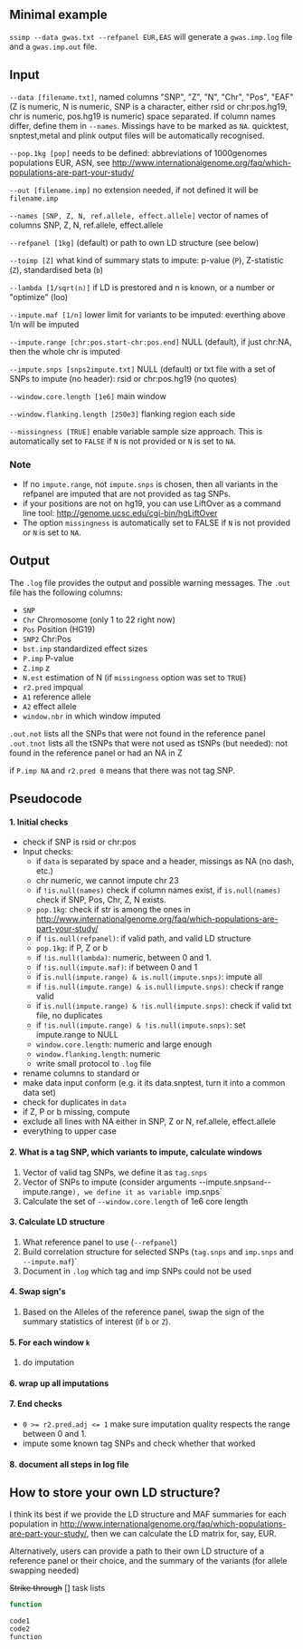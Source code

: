 
	
## Minimal example
`ssimp --data gwas.txt --refpanel EUR,EAS` will generate a `gwas.imp.log` file and a `gwas.imp.out` file.
	
	
	
	
	
	
	
	

## Input 
`--data [filename.txt]`, named columns "SNP", "Z", "N", "Chr", "Pos", "EAF" (Z is numeric, N is numeric, SNP is a character, either rsid or chr:pos.hg19, chr is numeric, pos.hg19 is numeric) space separated. If column names differ, define them in `--names`. Missings have to be marked as `NA`. quicktest, snptest,metal and plink output files will be automatically recognised.

`--pop.1kg [pop]` needs to be defined: abbreviations of 1000genomes populations EUR, ASN, see http://www.internationalgenome.org/faq/which-populations-are-part-your-study/

`--out [filename.imp]` no extension needed, if not defined it will be `filename.imp`

`--names [SNP, Z, N, ref.allele, effect.allele]` vector of names of columns SNP, Z, N, ref.allele, effect.allele

`--refpanel [1kg]` (default) or path to own LD structure (see below)

`--toimp [Z]` what kind of summary stats to impute: p-value (`P`), Z-statistic (`Z`), standardised beta (`b`)

`--lambda [1/sqrt(n)]` if LD is prestored and n is known, or a number or "optimize" (loo)

`--impute.maf [1/n]` lower limit for variants to be imputed: everthing above 1/n will be imputed

`--impute.range [chr:pos.start-chr:pos.end]` NULL (default), if just chr:NA, then the whole chr is imputed

`--impute.snps [snps2impute.txt]` NULL (default) or txt file with a set of SNPs to impute (no header): rsid or chr:pos.hg19 (no quotes)

`--window.core.length [1e6]` main window

`--window.flanking.length [250e3]` flanking region each side
		
`--missingness [TRUE]` enable variable sample size approach. This is automatically set to `FALSE` if `N` is not provided or `N` is set to `NA`.

### Note	
- If no `impute.range`, not `impute.snps` is chosen, then all variants in the refpanel are imputed that are not provided as tag SNPs.
- if your positions are not on hg19, you can use LiftOver as a command line tool: http://genome.ucsc.edu/cgi-bin/hgLiftOver
- The option `missingness` is automatically set to FALSE if `N` is not provided or `N` is set to `NA`.








## Output
The `.log` file provides the output and possible warning messages. The `.out` file has
the following columns:

- `SNP`
- `Chr` Chromosome (only 1 to 22 right now)
- `Pos` Position (HG19)
- `SNP2` Chr:Pos
- `bst.imp` standardized effect sizes
- `P.imp` P-value
- `Z.imp` z
- `N.est` estimation of N (if `missingness` option was set to `TRUE`)
- `r2.pred` impqual
- `A1` reference allele
- `A2` effect allele
- `window.nbr` in which window imputed

`.out.not` lists all the SNPs that were not found in the reference panel 
`.out.tnot` lists all the tSNPs that were not used as tSNPs (but needed): not found in the reference panel or had an NA in Z

if `P.imp NA` and `r2.pred 0` means that there was not tag SNP.

## Pseudocode

#### 1. Initial checks
- check if SNP is rsid or chr:pos
- Input checks: 
	* if `data` is separated by space and a header, missings as NA (no dash, etc.)
	* chr numeric, we cannot impute chr 23
	* if `!is.null(names)` check if column names exist, if `is.null(names)` check if SNP, Pos, Chr, Z, N exists.	
	* `pop.1kg`: check if str is among the ones in http://www.internationalgenome.org/faq/which-populations-are-part-your-study/
	* if `!is.null(refpanel)`: if valid path, and valid LD structure
	* `pop.1kg`: if P, Z or b
	* if `!is.null(lambda)`: numeric, between 0 and 1.
	* if `!is.null(impute.maf)`: if between 0 and 1 
	* if `is.null(impute.range) & is.null(impute.snps)`: impute all
	* if `!is.null(impute.range) & is.null(impute.snps)`: check if range valid
	* if `is.null(impute.range) & !is.null(impute.snps)`: check if valid txt file, no duplicates
	* if `!is.null(impute.range) & !is.null(impute.snps)`: set impute.range to NULL
	* `window.core.length`: numeric and large enough
	* `window.flanking.length`: numeric
	* write small protocol to `.log` file
- rename columns to standard or
- make data input conform (e.g. it its data.snptest, turn it into a common data set)
- check for duplicates in `data`
- if Z, P or b missing, compute
- exclude all lines with NA either in SNP, Z or N, ref.allele, effect.allele
- everything to upper case

#### 2. What is a tag SNP, which variants to impute, calculate windows
1. Vector of valid tag SNPs, we define it as `tag.snps`
2. Vector of SNPs to impute (consider arguments --impute.snps` and `--impute.range`), we define it as variable `imp.snps`
3. Calculate the set of `--window.core.length` of 1e6 core length

#### 3. Calculate LD structure
1. What reference panel to use (`--refpanel`)
2. Build correlation structure for selected SNPs (`tag.snps` and `imp.snps` and `--impute.maf`)`
3. Document in `.log` which tag and imp SNPs could not be used

#### 4. Swap sign's
1. Based on the Alleles of the reference panel, swap the sign of the summary statistics of interest (if `b` or `Z`).

#### 5. For each window `k`
1. do imputation


#### 6. wrap up all imputations

#### 7. End checks
- `0 >= r2.pred.adj <= 1` make sure imputation quality respects the range between 0 and 1.
- impute some known tag SNPs and check whether that worked

#### 8. document all steps in log file


## How to store your own LD structure?
I think its best if we provide the LD structure and MAF summaries for each population in http://www.internationalgenome.org/faq/which-populations-are-part-your-study/, then we can calculate the LD matrix for, say, EUR. 

Alternatively, users can provide a path to their own LD structure of a reference panel or their choice, and the summary of the variants (for allele swapping needed)











~~Strike through~~
[] task lists

```javascript
function
```

	code1
	code2
	function
